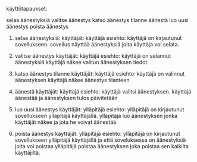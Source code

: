 
käyttötapaukset:

selaa äänestyksiä
valitse äänestys
katso äänestys tilanne
äänestä
luo uusi äänestys
poista äänestys



1. selaa äänestyksiä:
   käyttäjät: käyttäjä
   esiehto: käyttäjä on kirjautunut sovellukseen.
   sovellus näyttää äänestyksiä joita käyttäjä voi selata.

2. valitse äänestys
   käyttäjät: käyttäjä
   esiehto: käyttäjä on selannut äänestyksiä
   käyttäjä näkee valitun äänestyksen tiedot.

3. katso äänestys tilanne
   käyttäjät: käyttäjä
   esiehto: käyttäjä on valinnut äänestyksen
   käyttäjä näkee äänestys tilanteen

4. äänestä
   käyttäjät: käyttäjä
   esiehto: käyttäjä valitsi äänestyksen.
   käyttäjä äänestää ja äänestyksen tulos päivitetään

5. luo uusi äänestys
   käyttäjät: ylläpitäjä
   esiehto: ylläpitäjä on kirjautunut sovellukseen ylläpitäjä käyttäjällä.
   ylläpitäjä luo äänestyksen jonka käyttäjät näkee ja jota he voivat äänestää

6. poista  äänestys
   käyttäjät: ylläpitäjä
   esiehto: ylläpitäjä on kirjautunut sovellukseen ylläpitäjä käyttäjällä ja että soveluksessa on äänestyksiä joita voi poistaa
   ylläpitäjä poistaa äänestyksen joka poistaa sen kaikilta käyttäjiltä.
   
   
   
